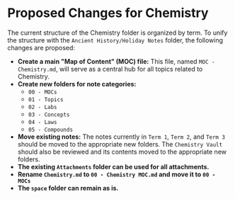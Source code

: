 # Proposed Changes for Chemistry

The current structure of the Chemistry folder is organized by term. To unify the structure with the `Ancient History/Holiday Notes` folder, the following changes are proposed:

*   **Create a main "Map of Content" (MOC) file:** This file, named `MOC - Chemistry.md`, will serve as a central hub for all topics related to Chemistry.
*   **Create new folders for note categories:**
    *   `00 - MOCs`
    *   `01 - Topics`
    *   `02 - Labs`
    *   `03 - Concepts`
    *   `04 - Laws`
    *   `05 - Compounds`
*   **Move existing notes:** The notes currently in `Term 1`, `Term 2`, and `Term 3` should be moved to the appropriate new folders. The `Chemistry Vault` should also be reviewed and its contents moved to the appropriate new folders.
*   **The existing `Attachments` folder can be used for all attachments.**
*   **Rename `Chemistry.md` to `00 - Chemistry MOC.md` and move it to `00 - MOCs`**
*   **The `space` folder can remain as is.**
